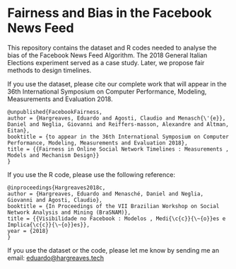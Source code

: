 # Fairness and Bias in the Facebook News Feed

This repository contains the dataset and R codes needed to analyse the bias of the Facebook News Feed Algorithm. The 2018 General Italian Elections experiment served as a case study. Later, we propose fair methods to design timelines.

If you use the dataset, please cite our complete work that will appear in the 36th International Symposium on Computer Performance, 
Modeling, Measurements and Evaluation 2018.

```
@unpublished{FacebookFairness,
author = {Hargreaves, Eduardo and Agosti, Claudio and Menasch{\'{e}}, Daniel and Neglia, Giovanni and Reiffers-masson, Alexandre and Altman, Eitan},
booktitle = {to appear in the 36th International Symposium on Computer Performance, Modeling, Measurements and Evaluation 2018},
title = {{Fairness in Online Social Network Timelines : Measurements , Models and Mechanism Design}}
}
```

If you use the R code, please use the following reference:

```
@inproceedings{Hargreaves2018c,
author = {Hargreaves, Eduardo and Menasché, Daniel and Neglia, Giovanni and Agosti, Claudio},
booktitle = {In Proceedings of the VII Brazilian Workshop on Social Network Analysis and Mining (BraSNAM)},
title = {{Visibilidade no Facebook : Modelos , Medi{\c{c}}{\~{o}}es e Implica{\c{c}}{\~{o}}es}},
year = {2018}
}
```

If you use the dataset or the code, please let me know by sending me an email: eduardo@hargreaves.tech 
